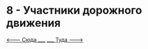 <h1>8 -  Участники дорожного движения</h1>

[<--- Сюда ___](/07%20-%20speed,%20distance%20&%20ecodriving.md)
[___ Туда --->](/09%20-%20maneuvering.md)
